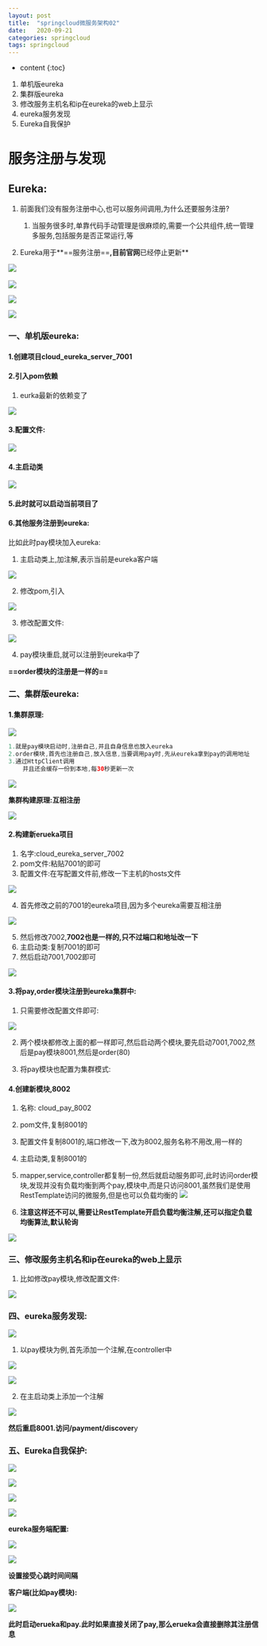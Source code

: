 ```yaml
---
layout: post
title:  "springcloud微服务架构02"
date:   2020-09-21
categories: springcloud
tags: springcloud
---
```


* content
{:toc}

1. 单机版eureka
2. 集群版eureka
3. 修改服务主机名和ip在eureka的web上显示
4. eureka服务发现
5. Eureka自我保护




# 服务注册与发现

## Eureka:

1. 前面我们没有服务注册中心,也可以服务间调用,为什么还要服务注册?
    1. 当服务很多时,单靠代码手动管理是很麻烦的,需要一个公共组件,统一管理多服务,包括服务是否正常运行,等

2. Eureka用于**==服务注册==**,目前官网**已经停止更新**

​![](/assets/springcloud/Eureka的1.jpg)

![](/assets/springcloud/Eureka的2.jpg)

![](/assets/springcloud/Eureka的3.jpg)

![](/assets/springcloud/Eureka的4.jpg)

### 一、单机版eureka:

#### 1.创建项目cloud_eureka_server_7001

#### 2.引入pom依赖
1. eurka最新的依赖变了

![](/assets/springcloud/Eureka的5.jpg)

#### 3.配置文件:

![](/assets/springcloud/Eureka的6.jpg)

#### 4.主启动类 

![](/assets/springcloud/Eureka的7.jpg)

#### 5.此时就可以启动当前项目了

#### 6.其他服务注册到eureka:
比如此时pay模块加入eureka:

1. 主启动类上,加注解,表示当前是eureka客户端

![](/assets/springcloud/Eureka的10.jpg)

2. 修改pom,引入

![](/assets/springcloud/Eureka的8.jpg)

3. 修改配置文件:

![](/assets/springcloud/Eureka的9.jpg)

4. pay模块重启,就可以注册到eureka中了

**==order模块的注册是一样的==**

### 二、集群版eureka:

#### 1.集群原理:

![](/assets/springcloud/Eureka的11.jpg)

```java
1.就是pay模块启动时,注册自己,并且自身信息也放入eureka
2.order模块,首先也注册自己,放入信息,当要调用pay时,先从eureka拿到pay的调用地址
3.通过HttpClient调用
    并且还会缓存一份到本地,每30秒更新一次
```

![](/assets/springcloud/Eureka的12.jpg)

**集群构建原理:互相注册**

![](/assets/springcloud/Eureka的13.jpg)

#### 2.构建新erueka项目

1. 名字:cloud_eureka_server_7002
2. pom文件:粘贴7001的即可
3. 配置文件:在写配置文件前,修改一下主机的hosts文件

![](/assets/springcloud/Eureka的14.jpg)

4. 首先修改之前的7001的eureka项目,因为多个eureka需要互相注册

![](/assets/springcloud/Eureka的15.jpg)

5. 然后修改7002,**7002也是一样的,只不过端口和地址改一下**
6. 主启动类:复制7001的即可
7. 然后启动7001,7002即可

![](/assets/springcloud/Eureka的16.jpg)

#### 3.将pay,order模块注册到eureka集群中:

1. 只需要修改配置文件即可:

![](/assets/springcloud/Eureka的17.jpg)

2. 两个模块都修改上面的都一样即可,然后启动两个模块,要先启动7001,7002,然后是pay模块8001,然后是order(80)

3. 将pay模块也配置为集群模式:

#### 4.创建新模块,8002

1. 名称: cloud_pay_8002
2. pom文件,复制8001的
3. 配置文件复制8001的,端口修改一下,改为8002,服务名称不用改,用一样的
4. 主启动类,复制8001的
5. mapper,service,controller都复制一份,然后就启动服务即可,此时访问order模块,发现并没有负载均衡到两个pay,模块中,而是只访问8001,虽然我们是使用RestTemplate访问的微服务,但是也可以负载均衡的
![](/assets/springcloud/Eureka的18.jpg)

6. **注意这样还不可以,需要让RestTemplate开启负载均衡注解,还可以指定负载均衡算法,默认轮询**

![](/assets/springcloud/Eureka的19.jpg)

### 三、修改服务主机名和ip在eureka的web上显示

1. 比如修改pay模块,修改配置文件:

![](/assets/springcloud/Eureka的20.jpg)

### 四、eureka服务发现:

![](/assets/springcloud/Eureka的21.jpg)
1. 以pay模块为例,首先添加一个注解,在controller中

![](/assets/springcloud/Eureka的22.jpg)

![](/assets/springcloud/Eureka的23.jpg)

2. 在主启动类上添加一个注解

![](/assets/springcloud/Eureka的24.jpg)

**然后重启8001.访问/payment/discover**y

### 五、Eureka自我保护:

![](/assets/springcloud/Eureka的26.jpg)

![](/assets/springcloud/Eureka的27.jpg)

![](/assets/springcloud/Eureka的25.jpg)

![](/assets/springcloud/Eureka的28.jpg)

**eureka服务端配置:**

![](/assets/springcloud/Eureka的29.jpg)

![](/assets/springcloud/Eureka的30.jpg)

​**设置接受心跳时间间隔**

**客户端(比如pay模块):**

![](/assets/springcloud/Eureka的31.jpg)

**此时启动erueka和pay.此时如果直接关闭了pay,那么erueka会直接删除其注册信息**
